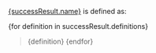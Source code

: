 [{successResult.name}]({successResult.link}) is defined as:

{for definition in successResult.definitions}
> {definition}
{endfor}
